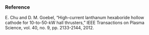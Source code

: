 ### Reference
E. Chu and D. M. Goebel, “High-current lanthanum hexaboride hollow cathode for 10-to-50-kW hall thrusters,” IEEE Transactions on Plasma Science, vol. 40, no. 9, pp. 2133-2144, 2012.
